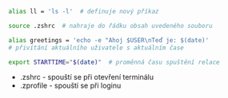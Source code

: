 ```bash
alias ll = 'ls -l'  # definuje nový příkaz

source .zshrc  # nahraje do řádku obsah uvedeného souboru
```

```bash
alias greetings = 'echo -e "Ahoj $USER\nTeď je: $(date)'
# přivítání aktuálního uživatele s aktuálním čase

export STARTTIME="$(date)"  # proměnná času spuštění relace
```

- .zshrc - spouští se při otevření terminálu
- .zprofile - spouští se při loginu
